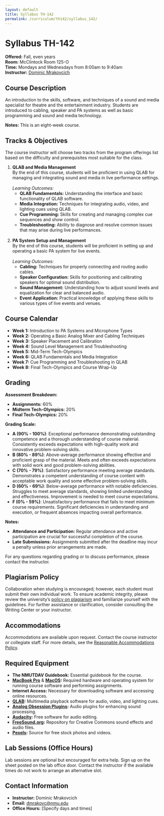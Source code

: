 ```yaml
---
layout: default
title: Syllabus TH-142
permalink: /curriculum/th142/syllabus_142/
---
```


# Syllabus TH-142
**Offered:** Fall, even years<br>
**Room:** McClintock Room 125-O<br>
**Time:** Mondays and Wednesdays from 8:00am to 9:40am<br>
**Instructor:** <a href="https://nmu.edu/theatreanddance/dominic-mrakovcich" target="_blank">Dominic Mrakovcich</a>

## Course Description
An introduction to the skills, software, and techniques of a sound and media specialist for theatre and the entertainment industry. Students are introduced to cabling, speaker and PA systems as well as basic programming and sound and media technology.

**Notes:** This is an eight-week course.

## Tracks & Objectives
The course instructor will choose two tracks from the program offerings list based on the difficulty and prerequisites most suitable for the class. 

1. **QLAB and Media Management**<br>
By the end of this course, students will be proficient in using QLAB for managing and integrating sound and media in live performance settings.<br><br>
    *Learning Outcomes:*
    - **QLAB Fundamentals:** Understanding the interface and basic functionality of QLAB software.
    - **Media Integration:** Techniques for integrating audio, video, and lighting cues using QLAB.
    - **Cue Programming:** Skills for creating and managing complex cue sequences and show control.
    - **Troubleshooting:** Ability to diagnose and resolve common issues that may arise during live performances.<br><br>
2. **PA System Setup and Management**<br>
By the end of this course, students will be proficient in setting up and operating a basic PA system for live events.<br><br>
    *Learning Outcomes:*
    - **Cabling:** Techniques for properly connecting and routing audio cables.
    - **Speaker Configuration:** Skills for positioning and calibrating speakers for optimal sound distribution.
    - **Sound Management:** Understanding how to adjust sound levels and equalization for clear and balanced audio.
    - **Event Application:** Practical knowledge of applying these skills to various types of live events and venues.

## Course Calendar

- **Week 1:** Introduction to PA Systems and Microphone Types
- **Week 2:** Operating a Basic Analog Mixer and Cabling Techniques
- **Week 3:** Speaker Placement and Calibration
- **Week 4:** Sound Level Management and Troubleshooting
- **Week 5:** Mid-Term Tech-Olympics
- **Week 6:** QLAB Fundamentals and Media Integration
- **Week 7:** Cue Programming and Troubleshooting in QLAB
- **Week 8:** Final Tech-Olympics and Course Wrap-Up

## Grading

**Assessment Breakdown:**
- **Assignments:** 60%
- **Midterm Tech-Olympics:** 20%
- **Final Tech-Olympics:** 20%

**Grading Scale:**

- **A (90% - 100%)**: Exceptional performance demonstrating outstanding competence and a thorough understanding of course material. Consistently exceeds expectations with high-quality work and innovative problem-solving skills.
- **B (80% - 89%)**: Above-average performance showing effective and proficient grasp of the material. Meets and often exceeds expectations with solid work and good problem-solving abilities.
- **C (70% - 79%)**: Satisfactory performance meeting average standards. Demonstrates a competent understanding of course content with acceptable work quality and some effective problem-solving skills.
- **D (60% - 69%)**: Below-average performance with notable deficiencies. Struggles to meet average standards, showing limited understanding and effectiveness. Improvement is needed to meet course expectations.
- **F (0% - 59%)**: Unsatisfactory performance that fails to meet minimum course requirements. Significant deficiencies in understanding and execution, or frequent absences impacting overall performance.

**Notes:**
- **Attendance and Participation:** Regular attendance and active participation are crucial for successful completion of the course.
- **Late Submissions:** Assignments submitted after the deadline may incur a penalty unless prior arrangements are made.

For any questions regarding grading or to discuss performance, please contact the instructor.

## Plagiarism Policy
Collaboration when studying is encouraged; however, each student must submit their own individual work. To ensure academic integrity, please review the university’s [policy on plagiarism](https://nmu.edu/writingcenter/plagiarism) and familiarize yourself with the guidelines. For further assistance or clarification, consider consulting the Writing Center or your instructor.

## Accommodations
Accommodations are available upon request. Contact the course instructor or collegiate staff. For more details, see the [Reasonable Accommodations Policy](https://nmu.edu/disabilityservices/draft-reasonable-accommodation-policy).

## Required Equipment
- **The NMUTDAV Guidebook:** Essential guidebook for the course.
- **[MacBook Pro](https://www.apple.com/)** & **[MacOS](https://www.apple.com/macos/sonoma/):** Required hardware and operating system for running course software and performing assignments.
- **Internet Access:** Necessary for downloading software and accessing online resources.
- **[QLAB](https://qlab.app):** Multimedia playback software for audio, video, and lighting cues.
- **[Analog Obsession Plugins](https://analogobsession.com/):** Audio plugins for enhancing sound processing.
- **[Audacity](https://www.audacityteam.org/):** Free software for audio editing.
- **[FreeSound.org](https://freesound.org):** Repository for Creative Commons sound effects and audio files.
- **[Pexels](https://pexels.com):** Source for free stock photos and videos.

## Lab Sessions (Office Hours)
Lab sessions are optional but encouraged for extra help. Sign up on the sheet posted on the lab office door. Contact the instructor if the available times do not work to arrange an alternative slot.

## Contact Information
- **Instructor:** Dominic Mrakovcich
- **Email:** [dmrakovc@nmu.edu](mailto:dmrakovc@nmu.edu)
- **Office Hours:** [Specify days and times]
